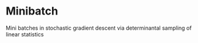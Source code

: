# Minibatch
Mini batches in stochastic gradient descent via determinantal sampling of linear statistics
